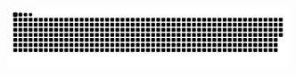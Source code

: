 ![Snake animation](https://github.com/tiltedveggie/tiltedveggie/blob/output/github-contribution-grid-snake.svg)
